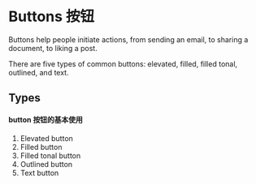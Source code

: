 <script setup>
import ButtonType from './ButtonType.vue';
import Preview from '@/components/Preview.vue';
</script>

# Buttons 按钮

Buttons help people initiate actions, from sending an email, to sharing a document, to liking a post.

There are five types of common buttons: elevated, filled, filled tonal, outlined, and text.

## Types

#### button 按钮的基本使用

1. Elevated button
2. Filled button
3. Filled tonal button
4. Outlined button
5. Text button

<Preview :comp="ButtonType" comp-path="button/ButtonType" />
